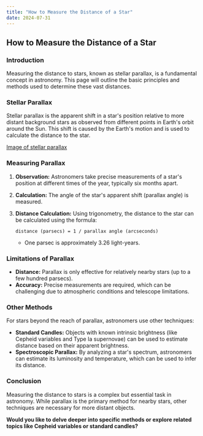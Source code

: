 ```yaml
---
title: "How to Measure the Distance of a Star"
date: 2024-07-31
---
```


## How to Measure the Distance of a Star

### Introduction

Measuring the distance to stars, known as stellar parallax, is a fundamental concept in astronomy. This page will outline the basic principles and methods used to determine these vast distances.

### Stellar Parallax

Stellar parallax is the apparent shift in a star's position relative to more distant background stars as observed from different points in Earth's orbit around the Sun. This shift is caused by the Earth's motion and is used to calculate the distance to the star.

[Image of stellar parallax](https://upload.wikimedia.org/wikipedia/commons/thumb/7/7d/Stellarparallax_parsec1.svg/440px-Stellarparallax_parsec1.svg.png)

### Measuring Parallax

1. **Observation:** Astronomers take precise measurements of a star's position at different times of the year, typically six months apart.
2. **Calculation:** The angle of the star's apparent shift (parallax angle) is measured.
3. **Distance Calculation:** Using trigonometry, the distance to the star can be calculated using the formula:

   ```
   distance (parsecs) = 1 / parallax angle (arcseconds)
   ```

   * One parsec is approximately 3.26 light-years.

### Limitations of Parallax

* **Distance:** Parallax is only effective for relatively nearby stars (up to a few hundred parsecs).
* **Accuracy:** Precise measurements are required, which can be challenging due to atmospheric conditions and telescope limitations.

### Other Methods

For stars beyond the reach of parallax, astronomers use other techniques:

* **Standard Candles:** Objects with known intrinsic brightness (like Cepheid variables and Type Ia supernovae) can be used to estimate distance based on their apparent brightness.
* **Spectroscopic Parallax:** By analyzing a star's spectrum, astronomers can estimate its luminosity and temperature, which can be used to infer its distance.

### Conclusion

Measuring the distance to stars is a complex but essential task in astronomy. While parallax is the primary method for nearby stars, other techniques are necessary for more distant objects.

**Would you like to delve deeper into specific methods or explore related topics like Cepheid variables or standard candles?**

